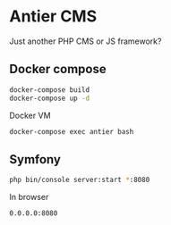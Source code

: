Antier CMS
===

Just another PHP CMS or JS framework?


Docker compose
---
```bash
docker-compose build
docker-compose up -d
```

Docker VM
```bash
docker-compose exec antier bash
```

Symfony
---

```bash
php bin/console server:start *:8080
```

In browser
```
0.0.0.0:8080
```

